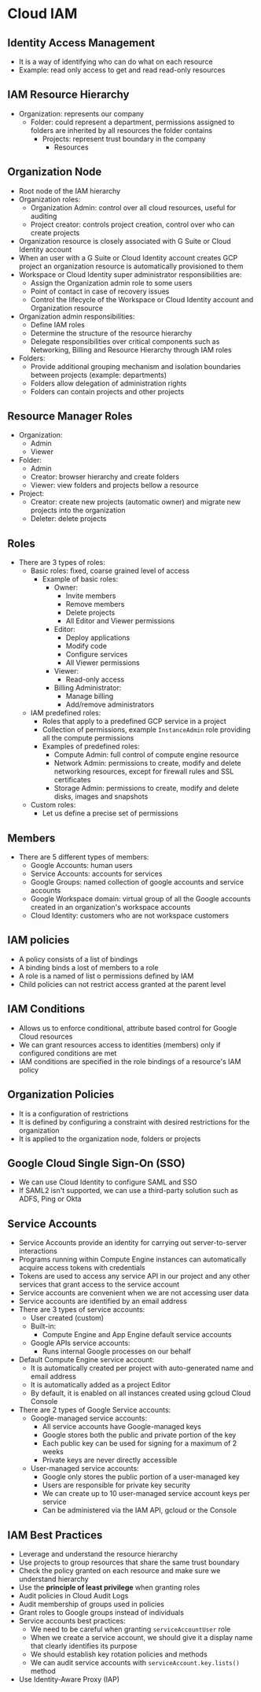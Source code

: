 # Cloud IAM

## Identity Access Management

- It is a way of identifying who can do what on each resource
- Example: read only access to get and read read-only resources

## IAM Resource Hierarchy

- Organization: represents our company
    - Folder: could represent a department, permissions assigned to folders are inherited by all resources the folder contains
        - Projects: represent trust boundary in the company
            - Resources

## Organization Node

- Root node of the IAM hierarchy
- Organization roles:
    - Organization Admin: control over all cloud resources, useful for auditing
    - Project creator: controls project creation, control over who can create projects
- Organization resource is closely associated with G Suite or Cloud Identity account
- When an user with a G Suite or Cloud Identity account creates GCP project an organization resource is automatically provisioned to them
- Workspace or Cloud Identity super administrator responsibilities are:
    - Assign the Organization admin role to some users
    - Point of contact in case of recovery issues
    - Control the lifecycle of the Workspace or Cloud Identity account and Organization resource
- Organization admin responsibilities:
    - Define IAM roles
    - Determine the structure of the resource hierarchy
    - Delegate responsibilities over critical components such as Networking, Billing and Resource Hierarchy through IAM roles
- Folders:
    - Provide additional grouping mechanism and isolation boundaries between projects (example: departments)
    - Folders allow delegation of administration rights
    - Folders can contain projects and other projects

## Resource Manager Roles

- Organization:
    - Admin
    - Viewer
- Folder:
    - Admin
    - Creator: browser hierarchy and create folders
    - Viewer: view folders and projects bellow a resource
- Project:
    - Creator: create new projects (automatic owner) and migrate new projects into the organization
    - Deleter: delete projects

## Roles

- There are 3 types of roles:
    - Basic roles: fixed, coarse grained level of access
        - Example of basic roles:
            - Owner:
                - Invite members
                - Remove members
                - Delete projects
                - All Editor and Viewer permissions
            - Editor:
                - Deploy applications
                - Modify code
                - Configure services
                - All Viewer permissions
            - Viewer:
                - Read-only access
            - Billing Administrator:
                - Manage billing
                - Add/remove administrators
    - IAM predefined roles:
        - Roles that apply to a predefined GCP service in a project
        - Collection of permissions, example `InstanceAdmin` role providing all the compute permissions
        - Examples of predefined roles:
            - Compute Admin: full control of compute engine resource
            - Network Admin: permissions to create, modify and delete networking resources, except for firewall rules and SSL certificates
            - Storage Admin: permissions to create, modify and delete disks, images and snapshots
    - Custom roles:
        - Let us define a precise set of permissions

## Members

- There are 5 different types of members:
    - Google Accounts: human users
    - Service Accounts: accounts for services
    - Google Groups: named collection of google accounts and service accounts
    - Google Workspace domain: virtual group of all the Google accounts created in an organization's workspace accounts
    - Cloud Identity: customers who are not workspace customers

## IAM policies

- A policy consists of a list of bindings
- A binding binds a lost of members to a role
- A role is a named of list o permissions defined by IAM
- Child policies can not restrict access granted at the parent level

## IAM Conditions

- Allows us to enforce conditional, attribute based control for Google Cloud resources
- We can grant resources access to identities (members) only if configured conditions are met
- IAM conditions are specified in the role bindings of a resource's IAM policy

## Organization Policies

- It is a configuration of restrictions
- It is defined by configuring a constraint with desired restrictions for the organization
- It is applied to the organization node, folders or projects

## Google Cloud Single Sign-On (SSO)

- We can use Cloud Identity to configure SAML and SSO
- If SAML2 isn't supported, we can use a third-party solution such as ADFS, Ping or Okta

## Service Accounts

- Service Accounts provide an identity for carrying out server-to-server interactions
- Programs running within Compute Engine instances can automatically acquire access tokens with credentials
- Tokens are used to access any service API in our project and any other services that grant access to the service account
- Service accounts are convenient when we are not accessing user data
- Service accounts are identified by an email address
- There are 3 types of service accounts:
    - User created (custom)
    - Built-in:
        - Compute Engine and App Engine default service accounts
    - Google APIs service accounts:
        - Runs internal Google processes on our behalf
- Default Compute Engine service account:
    - It is automatically created per project with auto-generated name and email address
    - It is automatically added as a project Editor
    - By default, it is enabled on all instances created using gcloud Cloud Console
- There are 2 types of Google Service accounts:
    - Google-managed service accounts:
        - All service accounts have Google-managed keys
        - Google stores both the public and private portion of the key
        - Each public key can be used for signing for a maximum of 2 weeks
        - Private keys are never directly accessible
    - User-managed service accounts:
        - Google only stores the public portion of a user-managed key
        - Users are responsible for private key security
        - We can create up to 10 user-managed service account keys per service
        - Can be administered via the IAM API, gcloud or the Console

## IAM Best Practices

- Leverage and understand the resource hierarchy
- Use projects to group resources that share the same trust boundary
- Check the policy granted on each resource and make sure we understand hierarchy
- Use the **principle of least privilege** when granting roles
- Audit policies in Cloud Audit Logs
- Audit membership of groups used in policies
- Grant roles to Google groups instead of individuals
- Service accounts best practices:
    - We need to be careful when granting `serviceAccountUser` role
    - When we create a service account, we should give it a display name that clearly identifies its purpose
    - We should establish key rotation policies and methods
    - We can audit service accounts with `serviceAccount.key.lists()` method
- Use Identity-Aware Proxy (IAP)